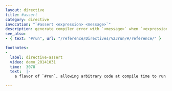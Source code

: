 ```yaml
---
layout: directive
title: #assert
category: directive
invocation: "`#assert <expression> <message>`"
description: generate compiler error with `<message>` when `<expression>` evaluates to `false`
see_also:
- { text: "#run", url: "/reference/Directives/%23run/#/reference/" }

footnotes:
-
  label: directive-assert
  video: demo_20141031
  time:  3078
  text:  |-
    a flavor of `#run`, allowing arbitrary code at compile time to run as part of an assertion check.

---
```

